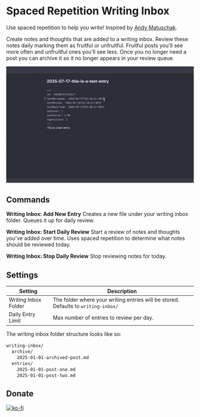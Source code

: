 # Spaced Repetition Writing Inbox

Use spaced repetition to help you write! Inspired by [Andy Matuschak](https://notes.andymatuschak.org/zSK4LyrCbG9zDrdCWmcovUW).

Create notes and thoughts that are added to a writing inbox. Review these notes daily marking them as fruitful or unfruitful. Fruitful posts you'll see more often and unfruitful ones you'll see less.
Once you no longer need a post you can archive it so it no longer appears in your review queue.

![Demo of writing inbox - creating a note then starting a daily review, showing how to mark a note as fruitful](./images/writing-inbox-demo.gif)

## Commands
**Writing Inbox: Add New Entry**
Creates a new file under your writing inbox folder. Queues it up for daily review.

**Writing Inbox: Start Daily Review**
Start a review of notes and thoughts you've added over time. Uses spaced repetition to determine what notes should be reviewed today.

**Writing Inbox: Stop Daily Review**
Stop reviewing notes for today.

## Settings
| Setting | Description |
| ------- | ----------- |
| Writing Inbox Folder | The folder where your writing entries will be stored. Defaults to `writing-inbox/` |
| Daily Entry Limit | Max number of entries to review per day.|

The writing inbox folder structure looks like so:

```
writing-inbox/
  archive/
    2025-01-01-archived-post.md
  entries/
    2025-01-01-post-one.md
    2025-01-01-post-two.md
```

## Donate
[![ko-fi](https://ko-fi.com/img/githubbutton_sm.svg)](https://ko-fi.com/V7V51ID74I)